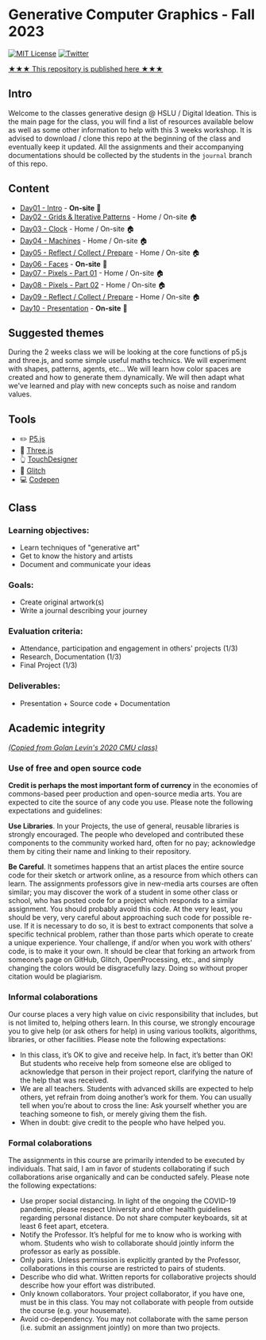 # Generative Computer Graphics - Fall 2023

[![MIT License](https://img.shields.io/badge/license-MIT-blue.svg)](http://opensource.org/licenses/MIT)
[![Twitter](https://img.shields.io/twitter/url/https/github.com/webslides/webslides.svg?style=social)](https://twitter.com/digideation)

[★★★ This repository is published here ★★★](https://digitalideation.github.io/gencg_f2301/)

## Intro

Welcome to the classes generative design @ HSLU / Digital Ideation. This is the main page for the class, you will find a list of resources available below as well as some other information to help with this 3 weeks workshop. It is advised to download / clone this repo at the beginning of the class and eventually keep it updated. All the assignments and their accompanying documentations should be collected by the students in the `journal` branch of this repo.

## Content

- [Day01 - Intro](notes/day01) - **On-site** :school:
- [Day02 - Grids & Iterative Patterns](notes/day02) - Home / On-site :house:
- [Day03 - Clock](notes/day03) - Home / On-site :house:
- [Day04 - Machines](notes/day04) - Home / On-site :house:
- [Day05 - Reflect / Collect / Prepare](notes/day05/) - Home / On-site :house:
- [Day06 - Faces](notes/day06) - **On-site** :school:
- [Day07 - Pixels - Part 01](notes/day07) - Home / On-site :house:
- [Day08 - Pixels - Part 02](notes/day08) - Home / On-site :house:
- [Day09 - Reflect / Collect / Prepare](notes/day09/) - Home / On-site :house:
- [Day10 - Presentation](notes/day10) - **On-site** :school:

## Suggested themes

During the 2 weeks class we will be looking at the core functions of p5.js and three.js, and some simple useful maths technics. We will experiment with shapes, patterns, agents, etc... We will learn how color spaces are created and how to generate them dynamically. We will then adapt what we've learned and play with new concepts such as noise and random values.

## Tools

- :pencil2: [P5.js](https://p5js.org/)
- :red_circle: [Three.js](https://threejs.org/)
- :point_up_2: [TouchDesigner](https://derivative.ca/)
- :flags: [Glitch](https://glitch.com/)
- :computer: [Codepen](https://codepen.io/)

## Class

### Learning objectives:

- Learn techniques of "generative art"
- Get to know the history and artists
- Document and communicate your ideas

### Goals:

- Create original artwork(s)
- Write a journal describing your journey

### Evaluation criteria:

- Attendance, participation and engagement in others' projects (1/3)
- Research, Documentation (1/3)
- Final Project (1/3)

### Deliverables:

- Presentation + Source code + Documentation

## Academic integrity

[_(Copied from Golan Levin's 2020 CMU class)_](https://courses.ideate.cmu.edu/60-212/f2020/syllabus/academic-integrity/)

### Use of free and open source code

**Credit is perhaps the most important form of currency** in the economies of commons-based peer production and open-source media arts. You are expected to cite the source of any code you use. Please note the following expectations and guidelines:

**Use Libraries**. In your Projects, the use of general, reusable libraries is strongly encouraged. The people who developed and contributed these components to the community worked hard, often for no pay; acknowledge them by citing their name and linking to their repository.

**Be Careful**. It sometimes happens that an artist places the entire source code for their sketch or artwork online, as a resource from which others can learn. The assignments professors give in new-media arts courses are often similar; you may discover the work of a student in some other class or school, who has posted code for a project which responds to a similar assignment. You should probably avoid this code. At the very least, you should be very, very careful about approaching such code for possible re-use. If it is necessary to do so, it is best to extract components that solve a specific technical problem, rather than those parts which operate to create a unique experience. Your challenge, if and/or when you work with others’ code, is to make it your own. It should be clear that forking an artwork from someone’s page on GitHub, Glitch, OpenProcessing, etc., and simply changing the colors would be disgracefully lazy. Doing so without proper citation would be plagiarism.

### Informal colaborations

Our course places a very high value on civic responsibility that includes, but is not limited to, helping others learn. In this course, we strongly encourage you to give help (or ask others for help) in using various toolkits, algorithms, libraries, or other facilities. Please note the following expectations:

- In this class, it’s OK to give and receive help. In fact, it’s better than OK! But students who receive help from someone else are obliged to acknowledge that person in their project report, clarifying the nature of the help that was received.
- We are all teachers. Students with advanced skills are expected to help others, yet refrain from doing another’s work for them. You can usually tell when you’re about to cross the line: Ask yourself whether you are teaching someone to fish, or merely giving them the fish.
- When in doubt: give credit to the people who have helped you.

### Formal colaborations

The assignments in this course are primarily intended to be executed by individuals. That said, I am in favor of students collaborating if such collaborations arise organically and can be conducted safely. Please note the following expectations:

- Use proper social distancing. In light of the ongoing the COVID-19 pandemic, please respect University and other health guidelines regarding personal distance. Do not share computer keyboards, sit at least 6 feet apart, etcetera.
- Notify the Professor. It’s helpful for me to know who is working with whom. Students who wish to collaborate should jointly inform the professor as early as possible.
- Only pairs. Unless permission is explicitly granted by the Professor, collaborations in this course are restricted to pairs of students.
- Describe who did what. Written reports for collaborative projects should describe how your effort was distributed.
- Only known collaborators. Your project collaborator, if you have one, must be in this class. You may not collaborate with people from outside the course (e.g. your housemate).
- Avoid co-dependency. You may not collaborate with the same person (i.e. submit an assignment jointly) on more than two projects.
